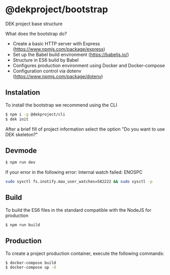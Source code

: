 # @dekproject/bootstrap

DEK project base structure

What does the bootstrap do?

* Create a basic HTTP server with Express (https://www.npmjs.com/package/express)
* Set up the Babel build environment (https://babeljs.io/)
* Structure in ES6 build by Babel
* Configures production environment using Docker and Docker-compose
* Configuration control via dotenv (https://www.npmjs.com/package/dotenv)

## Instalation

To install the bootstrap we recommend using the CLI

```bash
$ npm i -g @dekproject/cli
$ dek init
```

After a brief fill of project information select the option "Do you want to use DEK skeleton?"

## Devmode

```bash
$ npm run dev
```

If your error in the following error: Internal watch failed: ENOSPC

```bash
sudo sysctl fs.inotify.max_user_watches=582222 && sudo sysctl -p
```

## Build

To build the ES6 files in the standard compatible with the NodeJS for production

```bash
$ npm run build
```

## Production

To create a project production container, execute the following commands:

```bash
$ docker-compose build
$ docker-compose up -d
```
